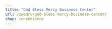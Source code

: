 ```yaml
---
title: "God Bless Mercy Business Center"
url: /zwedru/god-bless-mercy-business-center/
shop: convenience
---
```

